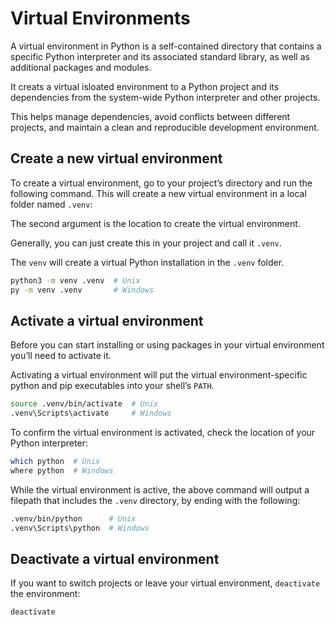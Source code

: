 # Virtual Environments

A virtual environment in Python is a self-contained directory that contains a specific
Python interpreter and its associated standard library, as well as additional packages and modules.

It creats a virtual isloated environment to a Python project and its dependencies
from the system-wide Python interpreter and other projects.

This helps manage dependencies, avoid conflicts between different projects, and
maintain a clean and reproducible development environment.

## Create a new virtual environment

To create a virtual environment, go to your project’s directory and run the following command.
This will create a new virtual environment in a local folder named `.venv`:

The second argument is the location to create the virtual environment.

Generally, you can just create this in your project and call it `.venv`.

The `venv` will create a virtual Python installation in the `.venv` folder.

```bash
python3 -m venv .venv  # Unix
py -m venv .venv       # Windows
```

## Activate a virtual environment

Before you can start installing or using packages in your virtual environment you’ll need to activate it.

Activating a virtual environment will put the virtual environment-specific python and pip executables
into your shell’s `PATH`.

```bash
source .venv/bin/activate  # Unix
.venv\Scripts\activate     # Windows
```

To confirm the virtual environment is activated, check the location of your Python interpreter:

```bash
which python  # Unix
where python  # Windows
```

While the virtual environment is active, the above command will output a filepath that
includes the `.venv` directory, by ending with the following:

```bash
.venv/bin/python      # Unix
.venv\Scripts\python  # Windows
```

## Deactivate a virtual environment

If you want to switch projects or leave your virtual environment, `deactivate` the environment:

```bash
deactivate
```
